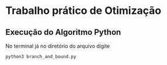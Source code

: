 # Trabalho prático de Otimização


## Execução do Algoritmo Python

No terminal já no diretório do arquivo digite

```bash
python3 branch_and_bound.py
```
